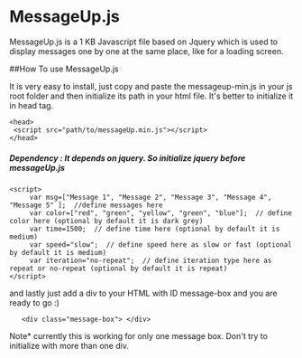 # MessageUp.js

MessageUp.js is a 1 KB Javascript file based on Jquery which is used to display messages one by one at the  same place, like for a loading screen.


##How To use MessageUp.js

It is very easy to install, just copy and paste the messageup-min.js in your js root folder and then initialize its path 
in your html file. It's better to initialize it in head tag.
```
<head>
 <script src="path/to/messageUp.min.js"></script>
</head>
```
##### Dependency : It depends on jquery. So initialize jquery before messageUp.js 

```
<script>
     var msg=["Message 1", "Message 2", "Message 3", "Message 4", "Message 5" ];  //define messages here
     var color=["red", "green", "yellow", "green", "blue"];  // define color here (optional by default it is dark grey)
     var time=1500;  // define time here (optional by default it is medium)
     var speed="slow";  // define speed here as slow or fast (optional by default it is medium)
     var iteration="no-repeat";  // define iteration type here as repeat or no-repeat (optional by default it is repeat)
</script>
```


and lastly just add a div to your HTML with ID message-box and you are ready to go :)
```
   <div class="message-box"> </div>
```

Note* currently this is working for only one message box. Don't try to initialize with more than one div.
      
